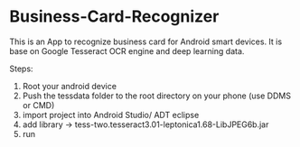 # Business-Card-Recognizer
This is an App to recognize business card for Android smart devices. It is base on Google Tesseract OCR engine and deep learning data.

Steps:
1. Root your android device
2. Push the tessdata folder to the root directory on your phone (use DDMS or CMD)
3. import project into Android Studio/ ADT eclipse
4. add library -> tess-two.tesseract3.01-leptonica1.68-LibJPEG6b.jar
5. run

